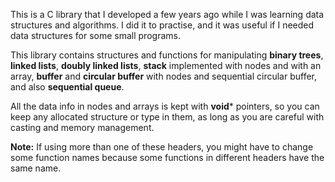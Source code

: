 This is a C library that I developed a few years ago while I was learning data structures and algorithms. I did it to practise, and it was useful if I needed data structures for some small programs.

This library contains structures and functions for manipulating **binary trees**, **linked lists**, **doubly linked lists**, **stack** implemented with nodes and with an array, **buffer** and **circular buffer** with nodes and sequential circular buffer, and also **sequential queue**.

All the data info in nodes and arrays is kept with **void*** pointers, so you can keep any allocated structure or type in them, as long as you are careful with casting and memory management.

**Note:** If using more than one of these headers, you might have to change some function names because some functions in different headers have the same name.
